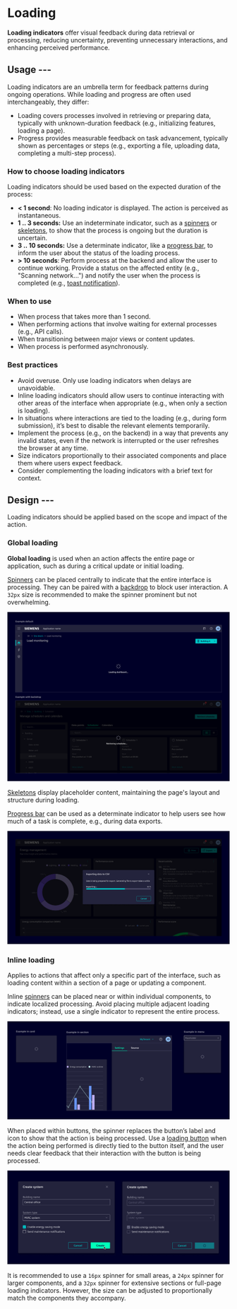 # Loading

**Loading indicators** offer visual feedback during data retrieval or processing, reducing uncertainty, preventing unnecessary interactions, and enhancing perceived performance.

## Usage ---

Loading indicators are an umbrella term for feedback patterns during ongoing operations.
While loading and progress are often used interchangeably, they differ:

- Loading covers processes involved in retrieving or preparing data, typically with unknown-duration feedback (e.g., initializing features, loading a page).
- Progress provides measurable feedback on task advancement, typically shown as percentages or steps (e.g., exporting a file, uploading data, completing a multi-step process).

### How to choose loading indicators

Loading indicators should be used based on the expected duration of the process:

- **< 1 second**: No loading indicator is displayed. The action is perceived as instantaneous.
- **1 .. 3 seconds:** Use an indeterminate indicator, such as a [spinners](../components/progress-indication/spinner.md) or [skeletons](../components/progress-indication/skeleton.md),
  to show that the process is ongoing but the duration is uncertain.
- **3 .. 10 seconds:** Use a determinate indicator, like a [progress bar](../components/progress-indication/progress-bar.md), to inform the user about the status of the loading process.
- **> 10 seconds**: Perform process at the backend and allow the user to continue working.
Provide a status on the affected entity (e.g., "Scanning network…") and notify the user when the process is completed
(e.g., [toast notification](../components/status-notifications/toast-notification.md)).

### When to use

- When process that takes more than 1 second.
- When performing actions that involve waiting for external processes (e.g., API calls).
- When transitioning between major views or content updates.
- When process is performed asynchronously.

### Best practices

- Avoid overuse. Only use loading indicators when delays are unavoidable.
- Inline loading indicators should allow users to continue interacting with other areas of
  the interface when appropriate (e.g., when only a section is loading).
- In situations where interactions are tied to the loading (e.g., during form submission), it’s best
  to disable the relevant elements temporarily.
- Implement the process (e.g., on the backend) in a way that prevents any invalid states,
  even if the network is interrupted or the user refreshes the browser at any time.
- Size indicators proportionally to their associated components and place them where users expect feedback.
- Consider complementing the loading indicators with a brief text for context.

## Design ---

Loading indicators should be applied based on the scope and impact of the action.

### Global loading

**Global loading** is used when an action affects the entire page or application, such as during a critical update or initial loading.

[Spinners](../components/progress-indication/spinner.md) can be placed centrally to indicate that the entire interface is processing.
They can be paired with a [backdrop](../patterns/backdrop.md) to block user interaction.
A `32px` size is recommended to make the spinner prominent but not overwhelming.

![Global loading - spinner](images/loading-global-spinner.png)

[Skeletons](../components/progress-indication/skeleton.md) display placeholder content, maintaining the page's layout and structure during loading.

[Progress bar](../components/progress-indication/progress-bar.md) can be used as a determinate indicator to help users see how much of a task is complete,
e.g., during data exports.

![Global loading - progress bar](images/loading-global-progress-bar.png)

### Inline loading

Applies to actions that affect only a specific part of the interface, such as loading content within a section of a page or updating a component.

Inline [spinners](../components/progress-indication/spinner.md) can be placed near or within individual components, to indicate localized processing.
Avoid placing multiple adjacent loading indicators; instead, use a single indicator to represent the entire process.

![Inline loading](images/loading-inline.png)

When placed within buttons, the spinner replaces the button’s label and icon to show that the action is being processed.
Use a [loading button](../components/progress-indication/spinner.md#loading-button)
when the action being performed is directly tied to the button itself, and the user needs clear feedback that their interaction with the button is being processed.

![Inline loading - loading button](images/loading-inline-button.png)

It is recommended to use a `16px` spinner for small areas, a `24px` spinner for larger components,
and a `32px` spinner for extensive sections or full-page loading indicators.
However, the size can be adjusted to proportionally match the components they accompany.

